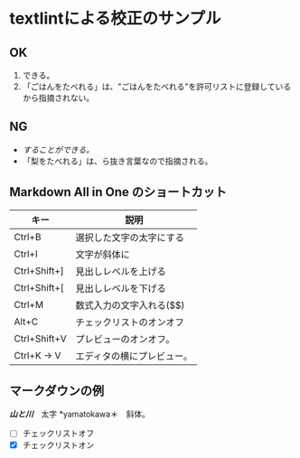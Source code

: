 # textlintによる校正のサンプル

## OK

1. できる。
1. 「ごはんをたべれる」は、"ごはんをたべれる"を許可リストに登録しているから指摘されない。

## NG

- *することができる。*
- 「梨をたべれる」は、ら抜き言葉なので指摘される。

## Markdown All in One のショートカット

| キー         | 説明                       |
| ------------ | -------------------------- |
| Ctrl+B       | 選択した文字の太字にする   |
| Ctrl+I       | 文字が斜体に               |
| Ctrl+Shift+] | 見出しレベルを上げる       |
| Ctrl+Shift+[ | 見出しレベルを下げる       |
| Ctrl+M       | 数式入力の文字入れる($$)   |
| Alt+C        | チェックリストのオンオフ   |
| Ctrl+Shift+V | プレビューのオンオフ。     |
| Ctrl+K → V   | エディタの横にプレビュー。 |

## マークダウンの例

***山と川***　太字
*yamatokawa＊　斜体。

- [ ] チェックリストオフ
- [x] チェックリストオン
